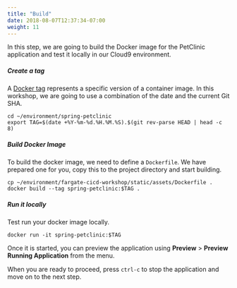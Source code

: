 ```yaml
---
title: "Build"
date: 2018-08-07T12:37:34-07:00
weight: 11
---
```


In this step, we are going to build the Docker image for the PetClinic
application and test it locally in our Cloud9 environment.

##### Create a tag

A [Docker tag](https://docs.docker.com/engine/reference/commandline/tag/)
represents a specific version of a container image. In this workshop, we are
going to use a combination of the date and the current Git SHA.

```
cd ~/environment/spring-petclinic
export TAG=$(date +%Y-%m-%d.%H.%M.%S).$(git rev-parse HEAD | head -c 8)
```

##### Build Docker Image

To build the docker image, we need to define a `Dockerfile`. We have prepared 
one for you, copy this to the project directory and start building.

```
cp ~/environment/fargate-cicd-workshop/static/assets/Dockerfile .
docker build --tag spring-petclinic:$TAG .
```

##### Run it locally

Test run your docker image locally.

```
docker run -it spring-petclinic:$TAG
```

Once it is started, you can preview the application using **Preview** > 
**Preview Running Application** from the menu.

When you are ready to proceed, press `ctrl-c` to stop the application and move 
on to the next step.